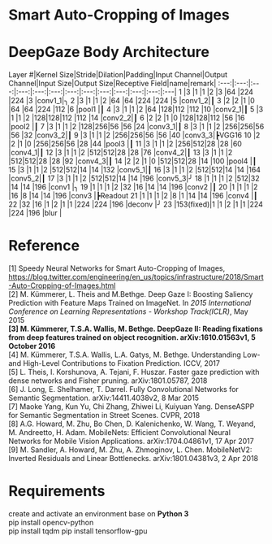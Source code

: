 # Smart Auto-Cropping of Images

# DeepGaze Body Architecture
Layer #|Kernel Size|Stride|Dilation|Padding|Input Channel|Output Channel|Input Size|Output Size|Receptive Field|name|remark|
:---:|:---:|:---:|:---:|:---:|:---:|:---:|:---:|:---:|:---:|:---:|:---:|:---|
1	|3         |1	|1	|2	|3  |64 |224 |224 |3   |conv1_1|╮
2	|3         |1	|1	|2	|64 |64 |224 |224 |5   |conv1_2|┃
3	|2         |2	|1	|0	|64 |64 |224 |112 |6   |pool1  |┃
4	|3         |1	|1	|2	|64 |128|112 |112 |10  |conv2_1|┃
5	|3         |1	|1	|2	|128|128|112 |112 |14  |conv2_2|┃
6	|2         |2	|1	|0	|128|128|112 |56  |16  |pool2  |┃
7	|3         |1	|1	|2	|128|256|56  |56  |24  |conv3_1|┃
8	|3         |1	|1	|2	|256|256|56  |56  |32  |conv3_2|┃
9	|3         |1	|1	|2	|256|256|56  |56  |40  |conv3_3|┣VGG16
10	|2         |2	|1	|0	|256|256|56	 |28  |44  |pool3  |┃
11	|3         |1	|1	|2	|256|512|28	 |28  |60  |conv4_1|┃
12	|3         |1	|1	|2	|512|512|28	 |28  |76  |conv4_2|┃
13	|3         |1	|1	|2	|512|512|28	 |28  |92  |conv4_3|┃
14	|2         |2	|1	|0	|512|512|28	 |14  |100 |pool4  |┃
15	|3         |1	|1	|2	|512|512|14	 |14  |132 |conv5_1|┃
16	|3         |1	|1	|2	|512|512|14	 |14  |164 |conv5_2|┃
17	|3         |1	|1	|2	|512|512|14	 |14  |196 |conv5_3|╯
18	|1         |1	|1	|2	|512|32 |14	 |14  |196 |conv1  |╮
19	|1         |1	|1	|2	|32 |16 |14	 |14  |196 |conv2  |┃
20	|1         |1	|1	|2	|16 |8  |14	 |14  |196 |conv3  |┣Readout
21	|1         |1	|1	|2	|8  |1  |14	 |14  |196 |conv4  |┃
22	|32        |16  |1  |2	|1  |1  |224 |224 |196 |deconv |╯
23	|153(fixed)|1   |1  |2  |1  |1  |224 |224 |196 |blur   |

# Reference

[1] Speedy Neural Networks for Smart Auto-Cropping of Images, https://blog.twitter.com/engineering/en_us/topics/infrastructure/2018/Smart-Auto-Cropping-of-Images.html  
[2] M. Kümmerer, L. Theis and M.Bethge. Deep Gaze I: Boosting Saliency Prediction with Feature Maps Trained on ImageNet. In *2015 International Conference on Learning Representations - Workshop Track(ICLR)*, May 2015  
**[3] M. Kümmerer, T.S.A. Wallis, M. Bethge. DeepGaze II: Reading fixations from deep features trained on object recognition. arXiv:1610.01563v1, 5 October 2016**  
[4] M. Kümmerer, T.S.A. Wallis, L.A. Gatys, M. Bethge. Understanding Low- and High-Level Contributions to Fixation Prediction. ICCV, 2017  
[5] L. Theis, I. Korshunova, A. Tejani, F. Huszar. Faster gaze prediction with dense networks and Fisher pruning. arXiv:1801.05787, 2018  
[6] J. Long, E. Shelhamer, T. Darrel. Fully Convolutional Networks for Semantic Segmentation. arXiv:14411.4038v2, 8 Mar 2015  
[7] Maoke Yang, Kun Yu, Chi Zhang, Zhiwei Li, Kuiyuan Yang. DenseASPP for Semantic Segmentation in Street Scenes. CVPR, 2018  
[8] A.G. Howard, M. Zhu, Bo Chen, D. Kalenichenko, W. Wang, T. Weyand, M. Andreetto, H. Adam. MobileNets: Efficient Convolutional Neural Networks for Mobile Vision Applications. arXiv:1704.04861v1, 17 Apr 2017  
[9] M. Sandler, A. Howard, M. Zhu, A. Zhmoginov, L. Chen. MobileNetV2: Inverted Residuals and Linear Bottlenecks. arXiv:1801.04381v3, 2 Apr 2018  


# Requirements

create and activate an environment base on **Python 3**  
    pip install opencv-python  
    pip install tqdm
    pip install tensorflow-gpu
